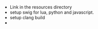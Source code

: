 * Link in the resources directory
* setup swig for lua, python and javascript.
* setup clang build
*

